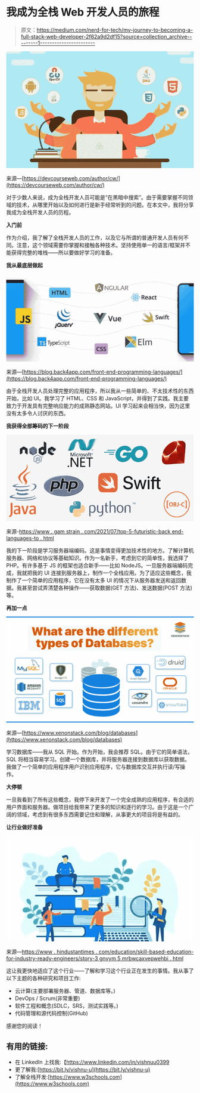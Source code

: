 # 我成为全栈 Web 开发人员的旅程

> 原文：<https://medium.com/nerd-for-tech/my-journey-to-becoming-a-full-stack-web-developer-2f62a9d2df15?source=collection_archive---------1----------------------->

![](img/3bfa3de288a947bd48211ede8eb00561.png)

来源—[https://devcourseweb.com/author/cw/](https://devcourseweb.com/author/cw/)

对于少数人来说，成为全栈开发人员可能是“在黑暗中搜索”。由于需要掌握不同领域的技术，从哪里开始以及如何进行是新手经常听到的问题。在本文中，我将分享我成为全栈开发人员的历程。

**入门前**

作为介绍，我了解了全栈开发人员的工作，以及它与所谓的普通开发人员有何不同。注意，这个领域需要你掌握和接触各种技术。坚持使用单一的语言/框架并不能获得完整的堆栈——所以要做好学习的准备。

**我从最底层做起**

![](img/c45373c3c1992b680929628cf4d5df6d.png)

来源—[https://blog.back4app.com/front-end-programming-languages/](https://blog.back4app.com/front-end-programming-languages/)

由于全栈开发人员处理完整的应用程序，所以我从一些简单的、不太技术性的东西开始，比如 UI。我学习了 HTML、CSS 和 JavaScript，并得到了实践。我主要致力于开发具有完整响应能力的成熟静态网站。UI 学习起来会相当快，因为这里没有太多令人讨厌的东西。

**我获得全部筹码的下一阶段**

![](img/fe18fd75118e6dc87d4a749bf34e6613.png)

来源-[https://www . gam strain . com/2021/07/top-5-futuristic-back end-languages-to . html](https://www.gamstrain.com/2021/07/top-5-futuristic-backend-languages-to.html)

我的下一阶段是学习服务器端编码。这是事情变得更加技术性的地方。了解计算机服务器、网络和协议等基础知识。作为一名新手，考虑到它的简单性，我选择了 PHP。有许多基于 JS 的框架也适合新手——比如 NodeJS。一旦服务器端编码完成，我就把我的 UI 连接到服务器上，制作一个全栈应用。为了适应这些概念，我制作了一个简单的应用程序，它在没有太多 UI 的情况下从服务器发送和返回数据。我甚至尝试弄清楚各种操作——获取数据(GET 方法)、发送数据(POST 方法)等。

**再加一点**

![](img/29cf7e9abe6e46842933caac6e3af766.png)

来源—[https://www.xenonstack.com/blog/databases](https://www.xenonstack.com/blog/databases)

学习数据库——我从 SQL 开始。作为开始，我会推荐 SQL。由于它的简单语法，SQL 将相当容易学习。创建一个数据库，并将服务器连接到数据库以获取数据。我做了一个简单的应用程序用户识别应用程序，它与数据库交互并执行读/写操作。

**大停顿**

一旦我看到了所有这些概念，我停下来开发了一个完全成熟的应用程序，有合适的用户界面和服务器。做项目给我带来了更多的知识和逐行的学习。由于这是一个广阔的领域，考虑到有很多东西需要记住和理解，从事更大的项目将是有益的。

**让行业做好准备**

![](img/3582e8d2869e6949b971a3a21dbdfc10.png)

来源—[https://www . hindustantimes . com/education/skill-based-education-for-industry-ready-engineers/story-3 gnvym 5 mrbwcaxvepwehbi . html](https://www.hindustantimes.com/education/skill-based-education-for-industry-ready-engineers/story-3gnVyM5mrBwcAXvEPWEHBI.html)

这让我更快地适应了这个行业——了解和学习这个行业正在发生的事情。我从事了以下主题的各种研究和项目工作:

*   云计算(主要部署服务器、管道、数据库等。)
*   DevOps / Scrum(非常重要)
*   软件工程和概念(SDLC，SRS，测试实践等。)
*   代码管理和源代码控制(GitHub)

感谢您的阅读！

## 有用的链接:

*   在 LinkedIn 上找我:【https://www.linkedin.com/in/vishnuu0399 
*   更了解我:[https://bit.ly/vishnu-u](https://bit.ly/vishnu-u)
*   了解全栈开发:[https://www.w3schools.com](https://www.w3schools.com)